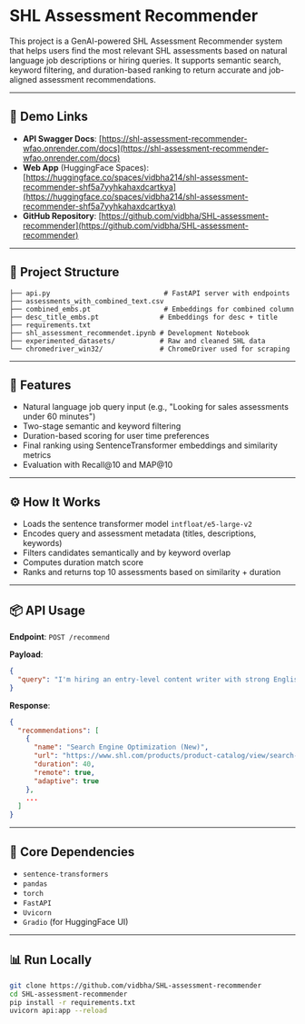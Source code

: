 # SHL Assessment Recommender

This project is a GenAI-powered SHL Assessment Recommender system that helps users find the most relevant SHL assessments based on natural language job descriptions or hiring queries. It supports semantic search, keyword filtering, and duration-based ranking to return accurate and job-aligned assessment recommendations.

---

## 🔗 Demo Links

- **API Swagger Docs**: [https://shl-assessment-recommender-wfao.onrender.com/docs](https://shl-assessment-recommender-wfao.onrender.com/docs)
- **Web App** (HuggingFace Spaces): [https://huggingface.co/spaces/vidbha214/shl-assessment-recommender-shf5a7yyhkahaxdcartkya](https://huggingface.co/spaces/vidbha214/shl-assessment-recommender-shf5a7yyhkahaxdcartkya)
- **GitHub Repository**: [https://github.com/vidbha/SHL-assessment-recommender](https://github.com/vidbha/SHL-assessment-recommender)

---

## 📁 Project Structure

```
├── api.py                            # FastAPI server with endpoints
├── assessments_with_combined_text.csv
├── combined_embs.pt                  # Embeddings for combined column
├── desc_title_embs.pt               # Embeddings for desc + title
├── requirements.txt
├── shl_assessment_recommendet.ipynb # Development Notebook
├── experimented_datasets/           # Raw and cleaned SHL data
└── chromedriver_win32/              # ChromeDriver used for scraping
```

---

## 🚀 Features

- Natural language job query input (e.g., "Looking for sales assessments under 60 minutes")
- Two-stage semantic and keyword filtering
- Duration-based scoring for user time preferences
- Final ranking using SentenceTransformer embeddings and similarity metrics
- Evaluation with Recall@10 and MAP@10

---

## ⚙️ How It Works

- Loads the sentence transformer model `intfloat/e5-large-v2`
- Encodes query and assessment metadata (titles, descriptions, keywords)
- Filters candidates semantically and by keyword overlap
- Computes duration match score
- Ranks and returns top 10 assessments based on similarity + duration

---

## 📦 API Usage

**Endpoint**: `POST /recommend`

**Payload**:
```json
{
  "query": "I'm hiring an entry-level content writer with strong English and SEO skills."
}
```

**Response**:
```json
{
  "recommendations": [
    {
      "name": "Search Engine Optimization (New)",
      "url": "https://www.shl.com/products/product-catalog/view/search-engine-optimization-new/",
      "duration": 40,
      "remote": true,
      "adaptive": true
    },
    ...
  ]
}
```

---

## 🧱 Core Dependencies

- `sentence-transformers`
- `pandas`
- `torch`
- `FastAPI`
- `Uvicorn`
- `Gradio` (for HuggingFace UI)

---

## 📊 Run Locally

```bash
git clone https://github.com/vidbha/SHL-assessment-recommender
cd SHL-assessment-recommender
pip install -r requirements.txt
uvicorn api:app --reload
```

